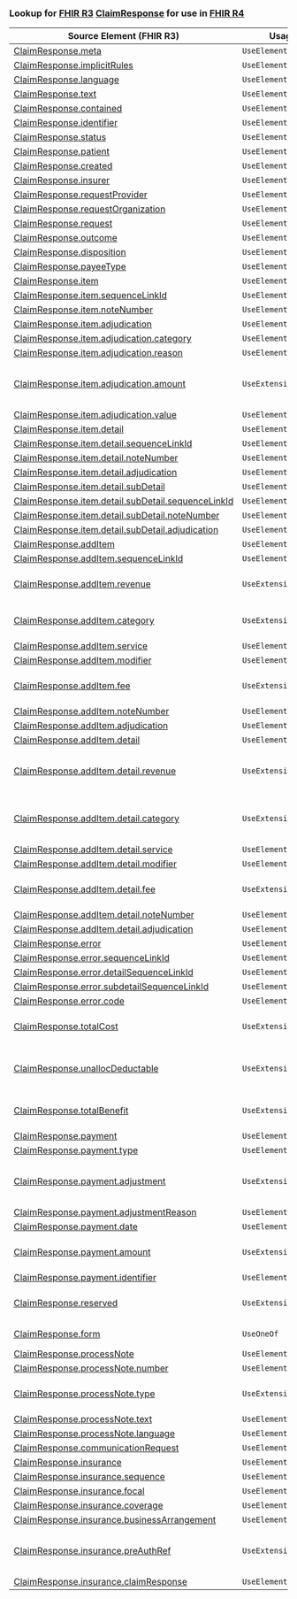 ### Lookup for [FHIR R3](https://hl7.org/fhir/STU3/) [ClaimResponse](https://hl7.org/fhir/STU3/ClaimResponse.html) for use in [FHIR R4](https://hl7.org/fhir/R4/)

| Source Element (FHIR R3) | Usage | Target |
| -------------- | ----- | ------ |
| [ClaimResponse.meta](https://hl7.org/fhir/STU3/ClaimResponse.html#resource) | `UseElementSameName` | [ClaimResponse.meta](https://hl7.org/fhir/R4/ClaimResponse.html#resource) |
| [ClaimResponse.implicitRules](https://hl7.org/fhir/STU3/ClaimResponse.html#resource) | `UseElementSameName` | [ClaimResponse.implicitRules](https://hl7.org/fhir/R4/ClaimResponse.html#resource) |
| [ClaimResponse.language](https://hl7.org/fhir/STU3/ClaimResponse.html#resource) | `UseElementSameName` | [ClaimResponse.language](https://hl7.org/fhir/R4/ClaimResponse.html#resource) |
| [ClaimResponse.text](https://hl7.org/fhir/STU3/ClaimResponse.html#resource) | `UseElementSameName` | [ClaimResponse.text](https://hl7.org/fhir/R4/ClaimResponse.html#resource) |
| [ClaimResponse.contained](https://hl7.org/fhir/STU3/ClaimResponse.html#resource) | `UseElementSameName` | [ClaimResponse.contained](https://hl7.org/fhir/R4/ClaimResponse.html#resource) |
| [ClaimResponse.identifier](https://hl7.org/fhir/STU3/ClaimResponse.html#resource) | `UseElementSameName` | [ClaimResponse.identifier](https://hl7.org/fhir/R4/ClaimResponse.html#resource) |
| [ClaimResponse.status](https://hl7.org/fhir/STU3/ClaimResponse.html#resource) | `UseElementSameName` | [ClaimResponse.status](https://hl7.org/fhir/R4/ClaimResponse.html#resource) |
| [ClaimResponse.patient](https://hl7.org/fhir/STU3/ClaimResponse.html#resource) | `UseElementSameName` | [ClaimResponse.patient](https://hl7.org/fhir/R4/ClaimResponse.html#resource) |
| [ClaimResponse.created](https://hl7.org/fhir/STU3/ClaimResponse.html#resource) | `UseElementSameName` | [ClaimResponse.created](https://hl7.org/fhir/R4/ClaimResponse.html#resource) |
| [ClaimResponse.insurer](https://hl7.org/fhir/STU3/ClaimResponse.html#resource) | `UseElementSameName` | [ClaimResponse.insurer](https://hl7.org/fhir/R4/ClaimResponse.html#resource) |
| [ClaimResponse.requestProvider](https://hl7.org/fhir/STU3/ClaimResponse.html#resource) | `UseElementRenamed` | [ClaimResponse.requestor](https://hl7.org/fhir/R4/ClaimResponse.html#resource) |
| [ClaimResponse.requestOrganization](https://hl7.org/fhir/STU3/ClaimResponse.html#resource) | `UseElementRenamed` | [ClaimResponse.requestor](https://hl7.org/fhir/R4/ClaimResponse.html#resource) |
| [ClaimResponse.request](https://hl7.org/fhir/STU3/ClaimResponse.html#resource) | `UseElementSameName` | [ClaimResponse.request](https://hl7.org/fhir/R4/ClaimResponse.html#resource) |
| [ClaimResponse.outcome](https://hl7.org/fhir/STU3/ClaimResponse.html#resource) | `UseElementSameName` | [ClaimResponse.outcome](https://hl7.org/fhir/R4/ClaimResponse.html#resource) |
| [ClaimResponse.disposition](https://hl7.org/fhir/STU3/ClaimResponse.html#resource) | `UseElementSameName` | [ClaimResponse.disposition](https://hl7.org/fhir/R4/ClaimResponse.html#resource) |
| [ClaimResponse.payeeType](https://hl7.org/fhir/STU3/ClaimResponse.html#resource) | `UseElementSameName` | [ClaimResponse.payeeType](https://hl7.org/fhir/R4/ClaimResponse.html#resource) |
| [ClaimResponse.item](https://hl7.org/fhir/STU3/ClaimResponse.html#resource) | `UseElementSameName` | [ClaimResponse.item](https://hl7.org/fhir/R4/ClaimResponse.html#resource) |
| [ClaimResponse.item.sequenceLinkId](https://hl7.org/fhir/STU3/ClaimResponse.html#resource) | `UseElementRenamed` | [ClaimResponse.item.itemSequence](https://hl7.org/fhir/R4/ClaimResponse.html#resource) |
| [ClaimResponse.item.noteNumber](https://hl7.org/fhir/STU3/ClaimResponse.html#resource) | `UseElementSameName` | [ClaimResponse.item.noteNumber](https://hl7.org/fhir/R4/ClaimResponse.html#resource) |
| [ClaimResponse.item.adjudication](https://hl7.org/fhir/STU3/ClaimResponse.html#resource) | `UseElementSameName` | [ClaimResponse.item.adjudication](https://hl7.org/fhir/R4/ClaimResponse.html#resource) |
| [ClaimResponse.item.adjudication.category](https://hl7.org/fhir/STU3/ClaimResponse.html#resource) | `UseElementSameName` | [ClaimResponse.item.adjudication.category](https://hl7.org/fhir/R4/ClaimResponse.html#resource) |
| [ClaimResponse.item.adjudication.reason](https://hl7.org/fhir/STU3/ClaimResponse.html#resource) | `UseElementSameName` | [ClaimResponse.item.adjudication.reason](https://hl7.org/fhir/R4/ClaimResponse.html#resource) |
| [ClaimResponse.item.adjudication.amount](https://hl7.org/fhir/STU3/ClaimResponse.html#resource) | `UseExtension` | [http://hl7.org/fhir/3.0/StructureDefinition/extension-ClaimResponse.item.adjudication.amount](StructureDefinition-ext-R3-ClaimResponse.it.ad.amount.html) |
| [ClaimResponse.item.adjudication.value](https://hl7.org/fhir/STU3/ClaimResponse.html#resource) | `UseElementSameName` | [ClaimResponse.item.adjudication.value](https://hl7.org/fhir/R4/ClaimResponse.html#resource) |
| [ClaimResponse.item.detail](https://hl7.org/fhir/STU3/ClaimResponse.html#resource) | `UseElementSameName` | [ClaimResponse.item.detail](https://hl7.org/fhir/R4/ClaimResponse.html#resource) |
| [ClaimResponse.item.detail.sequenceLinkId](https://hl7.org/fhir/STU3/ClaimResponse.html#resource) | `UseElementRenamed` | [ClaimResponse.item.detail.detailSequence](https://hl7.org/fhir/R4/ClaimResponse.html#resource) |
| [ClaimResponse.item.detail.noteNumber](https://hl7.org/fhir/STU3/ClaimResponse.html#resource) | `UseElementSameName` | [ClaimResponse.item.detail.noteNumber](https://hl7.org/fhir/R4/ClaimResponse.html#resource) |
| [ClaimResponse.item.detail.adjudication](https://hl7.org/fhir/STU3/ClaimResponse.html#resource) | `UseElementSameName` | [ClaimResponse.item.detail.adjudication](https://hl7.org/fhir/R4/ClaimResponse.html#resource) |
| [ClaimResponse.item.detail.subDetail](https://hl7.org/fhir/STU3/ClaimResponse.html#resource) | `UseElementSameName` | [ClaimResponse.item.detail.subDetail](https://hl7.org/fhir/R4/ClaimResponse.html#resource) |
| [ClaimResponse.item.detail.subDetail.sequenceLinkId](https://hl7.org/fhir/STU3/ClaimResponse.html#resource) | `UseElementRenamed` | [ClaimResponse.item.detail.subDetail.subDetailSequence](https://hl7.org/fhir/R4/ClaimResponse.html#resource) |
| [ClaimResponse.item.detail.subDetail.noteNumber](https://hl7.org/fhir/STU3/ClaimResponse.html#resource) | `UseElementSameName` | [ClaimResponse.item.detail.subDetail.noteNumber](https://hl7.org/fhir/R4/ClaimResponse.html#resource) |
| [ClaimResponse.item.detail.subDetail.adjudication](https://hl7.org/fhir/STU3/ClaimResponse.html#resource) | `UseElementSameName` | [ClaimResponse.item.detail.subDetail.adjudication](https://hl7.org/fhir/R4/ClaimResponse.html#resource) |
| [ClaimResponse.addItem](https://hl7.org/fhir/STU3/ClaimResponse.html#resource) | `UseElementSameName` | [ClaimResponse.addItem](https://hl7.org/fhir/R4/ClaimResponse.html#resource) |
| [ClaimResponse.addItem.sequenceLinkId](https://hl7.org/fhir/STU3/ClaimResponse.html#resource) | `UseElementRenamed` | [ClaimResponse.addItem.itemSequence](https://hl7.org/fhir/R4/ClaimResponse.html#resource) |
| [ClaimResponse.addItem.revenue](https://hl7.org/fhir/STU3/ClaimResponse.html#resource) | `UseExtension` | [http://hl7.org/fhir/3.0/StructureDefinition/extension-ClaimResponse.addItem.revenue](StructureDefinition-ext-R3-ClaimResponse.ad.revenue.html) |
| [ClaimResponse.addItem.category](https://hl7.org/fhir/STU3/ClaimResponse.html#resource) | `UseExtension` | [http://hl7.org/fhir/3.0/StructureDefinition/extension-ClaimResponse.addItem.category](StructureDefinition-ext-R3-ClaimResponse.ad.category.html) |
| [ClaimResponse.addItem.service](https://hl7.org/fhir/STU3/ClaimResponse.html#resource) | `UseElementRenamed` | [ClaimResponse.addItem.productOrService](https://hl7.org/fhir/R4/ClaimResponse.html#resource) |
| [ClaimResponse.addItem.modifier](https://hl7.org/fhir/STU3/ClaimResponse.html#resource) | `UseElementSameName` | [ClaimResponse.addItem.modifier](https://hl7.org/fhir/R4/ClaimResponse.html#resource) |
| [ClaimResponse.addItem.fee](https://hl7.org/fhir/STU3/ClaimResponse.html#resource) | `UseExtension` | [http://hl7.org/fhir/3.0/StructureDefinition/extension-ClaimResponse.addItem.fee](StructureDefinition-ext-R3-ClaimResponse.ad.fee.html) |
| [ClaimResponse.addItem.noteNumber](https://hl7.org/fhir/STU3/ClaimResponse.html#resource) | `UseElementSameName` | [ClaimResponse.addItem.noteNumber](https://hl7.org/fhir/R4/ClaimResponse.html#resource) |
| [ClaimResponse.addItem.adjudication](https://hl7.org/fhir/STU3/ClaimResponse.html#resource) | `UseElementSameName` | [ClaimResponse.addItem.adjudication](https://hl7.org/fhir/R4/ClaimResponse.html#resource) |
| [ClaimResponse.addItem.detail](https://hl7.org/fhir/STU3/ClaimResponse.html#resource) | `UseElementSameName` | [ClaimResponse.addItem.detail](https://hl7.org/fhir/R4/ClaimResponse.html#resource) |
| [ClaimResponse.addItem.detail.revenue](https://hl7.org/fhir/STU3/ClaimResponse.html#resource) | `UseExtension` | [http://hl7.org/fhir/3.0/StructureDefinition/extension-ClaimResponse.addItem.detail.revenue](StructureDefinition-ext-R3-ClaimResponse.ad.de.revenue.html) |
| [ClaimResponse.addItem.detail.category](https://hl7.org/fhir/STU3/ClaimResponse.html#resource) | `UseExtension` | [http://hl7.org/fhir/3.0/StructureDefinition/extension-ClaimResponse.addItem.detail.category](StructureDefinition-ext-R3-ClaimResponse.ad.de.category.html) |
| [ClaimResponse.addItem.detail.service](https://hl7.org/fhir/STU3/ClaimResponse.html#resource) | `UseElementRenamed` | [ClaimResponse.addItem.detail.productOrService](https://hl7.org/fhir/R4/ClaimResponse.html#resource) |
| [ClaimResponse.addItem.detail.modifier](https://hl7.org/fhir/STU3/ClaimResponse.html#resource) | `UseElementSameName` | [ClaimResponse.addItem.detail.modifier](https://hl7.org/fhir/R4/ClaimResponse.html#resource) |
| [ClaimResponse.addItem.detail.fee](https://hl7.org/fhir/STU3/ClaimResponse.html#resource) | `UseExtension` | [http://hl7.org/fhir/3.0/StructureDefinition/extension-ClaimResponse.addItem.detail.fee](StructureDefinition-ext-R3-ClaimResponse.ad.de.fee.html) |
| [ClaimResponse.addItem.detail.noteNumber](https://hl7.org/fhir/STU3/ClaimResponse.html#resource) | `UseElementSameName` | [ClaimResponse.addItem.detail.noteNumber](https://hl7.org/fhir/R4/ClaimResponse.html#resource) |
| [ClaimResponse.addItem.detail.adjudication](https://hl7.org/fhir/STU3/ClaimResponse.html#resource) | `UseElementSameName` | [ClaimResponse.addItem.detail.adjudication](https://hl7.org/fhir/R4/ClaimResponse.html#resource) |
| [ClaimResponse.error](https://hl7.org/fhir/STU3/ClaimResponse.html#resource) | `UseElementSameName` | [ClaimResponse.error](https://hl7.org/fhir/R4/ClaimResponse.html#resource) |
| [ClaimResponse.error.sequenceLinkId](https://hl7.org/fhir/STU3/ClaimResponse.html#resource) | `UseElementRenamed` | [ClaimResponse.error.itemSequence](https://hl7.org/fhir/R4/ClaimResponse.html#resource) |
| [ClaimResponse.error.detailSequenceLinkId](https://hl7.org/fhir/STU3/ClaimResponse.html#resource) | `UseElementRenamed` | [ClaimResponse.error.detailSequence](https://hl7.org/fhir/R4/ClaimResponse.html#resource) |
| [ClaimResponse.error.subdetailSequenceLinkId](https://hl7.org/fhir/STU3/ClaimResponse.html#resource) | `UseElementRenamed` | [ClaimResponse.error.subDetailSequence](https://hl7.org/fhir/R4/ClaimResponse.html#resource) |
| [ClaimResponse.error.code](https://hl7.org/fhir/STU3/ClaimResponse.html#resource) | `UseElementSameName` | [ClaimResponse.error.code](https://hl7.org/fhir/R4/ClaimResponse.html#resource) |
| [ClaimResponse.totalCost](https://hl7.org/fhir/STU3/ClaimResponse.html#resource) | `UseExtension` | [http://hl7.org/fhir/3.0/StructureDefinition/extension-ClaimResponse.totalCost](StructureDefinition-ext-R3-ClaimResponse.totalCost.html) |
| [ClaimResponse.unallocDeductable](https://hl7.org/fhir/STU3/ClaimResponse.html#resource) | `UseExtension` | [http://hl7.org/fhir/3.0/StructureDefinition/extension-ClaimResponse.unallocDeductable](StructureDefinition-ext-R3-ClaimResponse.unallocDeductable.html) |
| [ClaimResponse.totalBenefit](https://hl7.org/fhir/STU3/ClaimResponse.html#resource) | `UseExtension` | [http://hl7.org/fhir/3.0/StructureDefinition/extension-ClaimResponse.totalBenefit](StructureDefinition-ext-R3-ClaimResponse.totalBenefit.html) |
| [ClaimResponse.payment](https://hl7.org/fhir/STU3/ClaimResponse.html#resource) | `UseElementSameName` | [ClaimResponse.payment](https://hl7.org/fhir/R4/ClaimResponse.html#resource) |
| [ClaimResponse.payment.type](https://hl7.org/fhir/STU3/ClaimResponse.html#resource) | `UseElementSameName` | [ClaimResponse.payment.type](https://hl7.org/fhir/R4/ClaimResponse.html#resource) |
| [ClaimResponse.payment.adjustment](https://hl7.org/fhir/STU3/ClaimResponse.html#resource) | `UseExtension` | [http://hl7.org/fhir/3.0/StructureDefinition/extension-ClaimResponse.payment.adjustment](StructureDefinition-ext-R3-ClaimResponse.pa.adjustment.html) |
| [ClaimResponse.payment.adjustmentReason](https://hl7.org/fhir/STU3/ClaimResponse.html#resource) | `UseElementSameName` | [ClaimResponse.payment.adjustmentReason](https://hl7.org/fhir/R4/ClaimResponse.html#resource) |
| [ClaimResponse.payment.date](https://hl7.org/fhir/STU3/ClaimResponse.html#resource) | `UseElementSameName` | [ClaimResponse.payment.date](https://hl7.org/fhir/R4/ClaimResponse.html#resource) |
| [ClaimResponse.payment.amount](https://hl7.org/fhir/STU3/ClaimResponse.html#resource) | `UseExtension` | [http://hl7.org/fhir/3.0/StructureDefinition/extension-ClaimResponse.payment.amount](StructureDefinition-ext-R3-ClaimResponse.pa.amount.html) |
| [ClaimResponse.payment.identifier](https://hl7.org/fhir/STU3/ClaimResponse.html#resource) | `UseElementSameName` | [ClaimResponse.payment.identifier](https://hl7.org/fhir/R4/ClaimResponse.html#resource) |
| [ClaimResponse.reserved](https://hl7.org/fhir/STU3/ClaimResponse.html#resource) | `UseExtension` | [http://hl7.org/fhir/3.0/StructureDefinition/extension-ClaimResponse.reserved](StructureDefinition-ext-R3-ClaimResponse.reserved.html) |
| [ClaimResponse.form](https://hl7.org/fhir/STU3/ClaimResponse.html#resource) | `UseOneOf` | [ClaimResponse.formCode](https://hl7.org/fhir/R4/ClaimResponse.html#resource)<br />[ClaimResponse.form](https://hl7.org/fhir/R4/ClaimResponse.html#resource) |
| [ClaimResponse.processNote](https://hl7.org/fhir/STU3/ClaimResponse.html#resource) | `UseElementSameName` | [ClaimResponse.processNote](https://hl7.org/fhir/R4/ClaimResponse.html#resource) |
| [ClaimResponse.processNote.number](https://hl7.org/fhir/STU3/ClaimResponse.html#resource) | `UseElementSameName` | [ClaimResponse.processNote.number](https://hl7.org/fhir/R4/ClaimResponse.html#resource) |
| [ClaimResponse.processNote.type](https://hl7.org/fhir/STU3/ClaimResponse.html#resource) | `UseExtension` | [http://hl7.org/fhir/3.0/StructureDefinition/extension-ClaimResponse.processNote.type](StructureDefinition-ext-R3-ClaimResponse.pr.type.html) |
| [ClaimResponse.processNote.text](https://hl7.org/fhir/STU3/ClaimResponse.html#resource) | `UseElementSameName` | [ClaimResponse.processNote.text](https://hl7.org/fhir/R4/ClaimResponse.html#resource) |
| [ClaimResponse.processNote.language](https://hl7.org/fhir/STU3/ClaimResponse.html#resource) | `UseElementSameName` | [ClaimResponse.processNote.language](https://hl7.org/fhir/R4/ClaimResponse.html#resource) |
| [ClaimResponse.communicationRequest](https://hl7.org/fhir/STU3/ClaimResponse.html#resource) | `UseElementSameName` | [ClaimResponse.communicationRequest](https://hl7.org/fhir/R4/ClaimResponse.html#resource) |
| [ClaimResponse.insurance](https://hl7.org/fhir/STU3/ClaimResponse.html#resource) | `UseElementSameName` | [ClaimResponse.insurance](https://hl7.org/fhir/R4/ClaimResponse.html#resource) |
| [ClaimResponse.insurance.sequence](https://hl7.org/fhir/STU3/ClaimResponse.html#resource) | `UseElementSameName` | [ClaimResponse.insurance.sequence](https://hl7.org/fhir/R4/ClaimResponse.html#resource) |
| [ClaimResponse.insurance.focal](https://hl7.org/fhir/STU3/ClaimResponse.html#resource) | `UseElementSameName` | [ClaimResponse.insurance.focal](https://hl7.org/fhir/R4/ClaimResponse.html#resource) |
| [ClaimResponse.insurance.coverage](https://hl7.org/fhir/STU3/ClaimResponse.html#resource) | `UseElementSameName` | [ClaimResponse.insurance.coverage](https://hl7.org/fhir/R4/ClaimResponse.html#resource) |
| [ClaimResponse.insurance.businessArrangement](https://hl7.org/fhir/STU3/ClaimResponse.html#resource) | `UseElementSameName` | [ClaimResponse.insurance.businessArrangement](https://hl7.org/fhir/R4/ClaimResponse.html#resource) |
| [ClaimResponse.insurance.preAuthRef](https://hl7.org/fhir/STU3/ClaimResponse.html#resource) | `UseExtension` | [http://hl7.org/fhir/3.0/StructureDefinition/extension-ClaimResponse.insurance.preAuthRef](StructureDefinition-ext-R3-ClaimResponse.in.preAuthRef.html) |
| [ClaimResponse.insurance.claimResponse](https://hl7.org/fhir/STU3/ClaimResponse.html#resource) | `UseElementSameName` | [ClaimResponse.insurance.claimResponse](https://hl7.org/fhir/R4/ClaimResponse.html#resource) |
